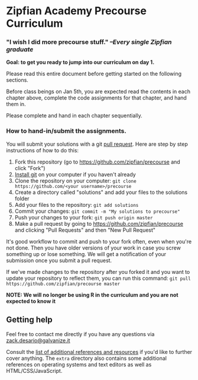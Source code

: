 # Zipfian Academy Precourse Curriculum

### "I wish I did more precourse stuff." *–Every single Zipfian graduate*

__Goal: to get you ready to jump into our curriculum on day 1.__

Please read this entire document before getting started on the following
sections.

Before class beings on Jan 5th, you are expected read the contents in each chapter above, complete the code assignments for that chapter, and hand them in. 

Please complete and hand in each chapter sequentially. 

### How to hand-in/submit the assignments.
You will submit your solutions with a git [pull request](https://help.github.com/articles/using-pull-requests). Here are step by step instructions of how to do this:

1. Fork this repository (go to https://github.com/zipfian/precourse and click "Fork")
1. [Install git](https://help.github.com/articles/set-up-git) on your computer
if you haven't already
1. Clone the repository on your computer: `git clone https://github.com/<your username>/precourse`
1. Create a directory called "solutions" and add your files to the solutions folder
1. Add your files to the repository: `git add solutions`
1. Commit your changes: `git commit -m "My solutions to precourse"`
1. Push your changes to your fork: `git push origin master`
1. Make a pull request by going to https://github.com/zipfian/precourse and clicking "Pull Requests" and then "New Pull Request"

It's good workflow to commit and push to your fork often, even when you're not done. Then you have older versions of your work in case you screw something up or lose something. We will get a notification of your submission once you submit a pull request.

If we've made changes to the repository after you forked it and you want to update your repository to reflect them, you can run this command: `git pull https://github.com/zipfian/precourse master`

__NOTE: We will no longer be using R in the curriculum and you are not expected to know it__

## Getting help
Feel free to contact me directly if you have any questions via zack.desario@galvanize.it 

Consult the [list of additional references and resources](extra/references.md) if you'd
like to further cover anything. The `extra` directory also contains some
additional references on operating systems and text editors as well as
HTML/CSS/JavaScript.
